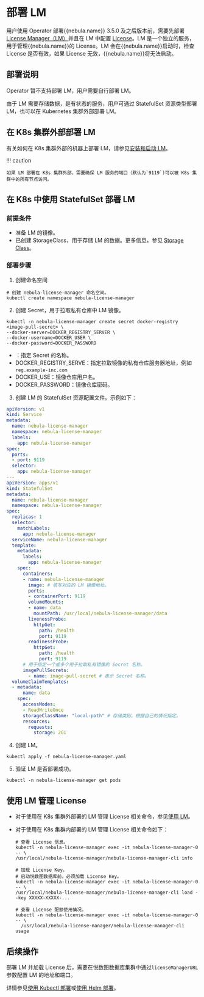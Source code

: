 # 部署 LM

用户使用 Operator 部署{{nebula.name}} 3.5.0 及之后版本前，需要先部署 [License Manager（LM）](../../9.about-license/2.license-management-suite/3.license-manager.md)并且在 LM 中配置 [License](../../9.about-license/1.license-overview.md)。LM 是一个独立的服务，用于管理{{nebula.name}}的 License。LM 会在{{nebula.name}}启动时，检查 License 是否有效，如果 License 无效，{{nebula.name}}将无法启动。

## 部署说明

Operator 暂不支持部署 LM，用户需要自行部署 LM。

由于 LM 需要存储数据，是有状态的服务，用户可通过 StatefulSet 资源类型部署 LM，也可以在 Kubernetes 集群外部部署 LM。

## 在 K8s 集群外部部署 LM

有关如何在 K8s 集群外部的机器上部署 LM，请参见[安装和启动 LM](../../9.about-license/2.license-management-suite/3.license-manager.md)。

!!! caution

    如果 LM 部署在 K8s 集群外部，需要确保 LM 服务的端口（默认为`9119`)可以被 K8s 集群中的所有节点访问。

## 在 K8s 中使用 StatefulSet 部署 LM

### 前提条件

- 准备 LM 的镜像。
- 已创建 StorageClass，用于存储 LM 的数据。更多信息，参见 [Storage Class](https://kubernetes.io/docs/concepts/storage/storage-classes/)。

### 部署步骤

1. 创建命名空间
   
  ```
  # 创建 nebula-license-manager 命名空间。
  kubectl create namespace nebula-license-manager
  ``` 

2. 创建 Secret，用于拉取私有仓库中 LM 镜像。
   
  ```
  kubectl -n nebula-license-manager create secret docker-registry <image-pull-secret> \
  --docker-server=DOCKER_REGISTRY_SERVER \
  --docker-username=DOCKER_USER \
  --docker-password=DOCKER_PASSWORD
  ```

  - <image-pull-secret>：指定 Secret 的名称。
  - DOCKER_REGISTRY_SERVE：指定拉取镜像的私有仓库服务器地址，例如`reg.example-inc.com`
  - DOCKER_USE：镜像仓库用户名。
  - DOCKER_PASSWORD：镜像仓库密码。


3. 创建 LM 的 StatefulSet 资源配置文件。示例如下：

  ```yml
  apiVersion: v1
  kind: Service
  metadata:
    name: nebula-license-manager
    namespace: nebula-license-manager
    labels:
      app: nebula-license-manager
  spec:
    ports:
    - port: 9119
    selector:
      app: nebula-license-manager
  ---
  apiVersion: apps/v1
  kind: StatefulSet
  metadata:
    name: nebula-license-manager
    namespace: nebula-license-manager
  spec:
    replicas: 1
    selector:
      matchLabels:
        app: nebula-license-manager
    serviceName: nebula-license-manager
    template:
      metadata:
        labels:
          app: nebula-license-manager
      spec:
        containers:
        - name: nebula-license-manager
          image: # 填写对应的 LM 镜像地址。
          ports:
          - containerPort: 9119
          volumeMounts:
          - name: data
            mountPath: /usr/local/nebula-license-manager/data
          livenessProbe:
            httpGet:
              path: /health
              port: 9119
          readinessProbe:
            httpGet:
              path: /health
              port: 9119
        # 用于指定一个或多个用于拉取私有镜像的 Secret 名称。      
        imagePullSecrets:
          - name: image-pull-secret # 表示 Secret 名称。
    volumeClaimTemplates:
    - metadata:
        name: data
      spec:
        accessModes:
        - ReadWriteOnce
        storageClassName: "local-path" # 存储类别，根据自己的情况指定。
        resources:
          requests:
            storage: 2Gi  
  ```

4. 创建 LM。

  ```
  kubectl apply -f nebula-license-manager.yaml
  ```

5. 验证 LM 是否部署成功。

  ```
  kubectl -n nebula-license-manager get pods
  ```

##  使用 LM 管理 License

- 对于使用在 K8s 集群外部署的 LM 管理 License 相关命令，参见[使用 LM](../../9.about-license/2.license-management-suite/3.license-manager.md)。


- 对于使用在 K8s 集群内部署的 LM 管理 License 相关命令如下：

  ```
  # 查看 License 信息。
  kubectl -n nebula-license-manager exec -it nebula-license-manager-0 -- \
  /usr/local/nebula-license-manager/nebula-license-manager-cli info
  
  # 加载 License Key。
  # 启动悦数图数据库前，必须加载 License Key。
  kubectl -n nebula-license-manager exec -it nebula-license-manager-0 -- \
  /usr/local/nebula-license-manager/nebula-license-manager-cli load --key XXXXX-XXXXX-...
  
  # 查看 License 配额使用情况。
  kubectl -n nebula-license-manager exec -it nebula-license-manager-0 -- \
    /usr/local/nebula-license-manager/nebula-license-manager-cli usage
  ```

## 后续操作

部署 LM 并加载 License 后，需要在悦数图数据库集群中通过`licenseManagerURL`参数配置 LM 的地址和端口。

详情参见[使用 Kubectl 部署](3.1create-cluster-with-kubectl.md)或[使用 Helm 部署](3.2create-cluster-with-helm.md)。

